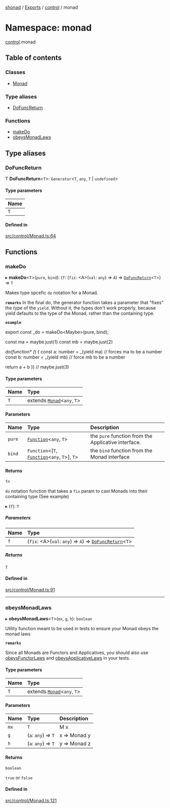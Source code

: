[shonad](../README.md) / [Exports](../modules.md) / [control](control.md) / monad

# Namespace: monad

[control](control.md).monad

## Table of contents

### Classes

- [Monad](../classes/control.monad.Monad.md)

### Type aliases

- [DoFuncReturn](control.monad.md#dofuncreturn)

### Functions

- [makeDo](control.monad.md#makedo)
- [obeysMonadLaws](control.monad.md#obeysmonadlaws)

## Type aliases

### DoFuncReturn

Ƭ **DoFuncReturn**<`T`\>: `Generator`<`T`, `any`, `T` \| `undefined`\>

#### Type parameters

| Name |
| :------ |
| `T` |

#### Defined in

[src/control/Monad.ts:64](https://github.com/jonlaing/shonad/blob/9b2b224/src/control/Monad.ts#L64)

## Functions

### makeDo

▸ **makeDo**<`T`\>(`pure`, `bind`): (`f`: (`fix`: <A\>(`val`: `any`) => `A`) => [`DoFuncReturn`](control.monad.md#dofuncreturn)<`T`\>) => `T`

Makes type spcefic `do` notation for a Monad.

**`remarks`** In the final do, the generator function takes a parameter that "fixes" the
type of the `yield`. Without it, the types don't work properly, because yield defaults
to the type of the Monad, rather than the containing type.

**`example`**

export const _do = makeDo<Maybe<any>>(pure, bind);

const ma = maybe.just(1)
const mb = maybe.just(2)

_do(function* (_) {
   const a: number = _(yield ma) // forces ma to be a number
   const b: number = _(yield mb) // force mb to be a number

   return a + b
}) // maybe.just(3)

#### Type parameters

| Name | Type |
| :------ | :------ |
| `T` | extends [`Monad`](../classes/control.monad.Monad.md)<`any`, `T`\> |

#### Parameters

| Name | Type | Description |
| :------ | :------ | :------ |
| `pure` | [`Function`](base.functions.md#function)<`any`, `T`\> | the `pure` function from the Applicative interface. |
| `bind` | `Function`<[`T`, [`Function`](base.functions.md#function)<`any`, `T`\>], `T`\> | the `bind` function from the Monad interface |

#### Returns

`fn`

`do` notation function that takes a `fix` param to cast Monads into their containing type (See example)

▸ (`f`): `T`

##### Parameters

| Name | Type |
| :------ | :------ |
| `f` | (`fix`: <A\>(`val`: `any`) => `A`) => [`DoFuncReturn`](control.monad.md#dofuncreturn)<`T`\> |

##### Returns

`T`

#### Defined in

[src/control/Monad.ts:91](https://github.com/jonlaing/shonad/blob/9b2b224/src/control/Monad.ts#L91)

___

### obeysMonadLaws

▸ **obeysMonadLaws**<`T`\>(`mx`, `g`, `h`): `boolean`

Utility function meant to be used in tests to ensure your Monad obeys the monad laws

**`remarks`**

Since all Monads are Functors and Applicatives, you should also use
[obeysFunctorLaws](control.functor.md#obeysfunctorlaws) and [obeysApplicativeLaws](control.applicative.md#obeysapplicativelaws) in your tests.

#### Type parameters

| Name | Type |
| :------ | :------ |
| `T` | extends [`Monad`](../classes/control.monad.Monad.md)<`any`, `T`\> |

#### Parameters

| Name | Type | Description |
| :------ | :------ | :------ |
| `mx` | `T` | M x |
| `g` | (`a`: `any`) => `T` | x => Monad y |
| `h` | (`a`: `any`) => `T` | y => Monad z |

#### Returns

`boolean`

`true` or `false`

#### Defined in

[src/control/Monad.ts:121](https://github.com/jonlaing/shonad/blob/9b2b224/src/control/Monad.ts#L121)
